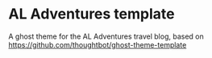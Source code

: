 # AL Adventures template

A ghost theme for the AL Adventures travel blog, based on https://github.com/thoughtbot/ghost-theme-template